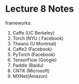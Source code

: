 # Lecture 8 Notes

frameworks:
1. Caffe (UC Berkeley)
2. Torch (NYU / Facebook)
3. Theano (U Montreal)
4. Caffe2 (Facebook)
5. PyTorch (Facebook)
6. TensorFlow (Google)
7. Paddle (Baidu)
8. CNTK (Microsoft)
9. MXNet(Amazon)


